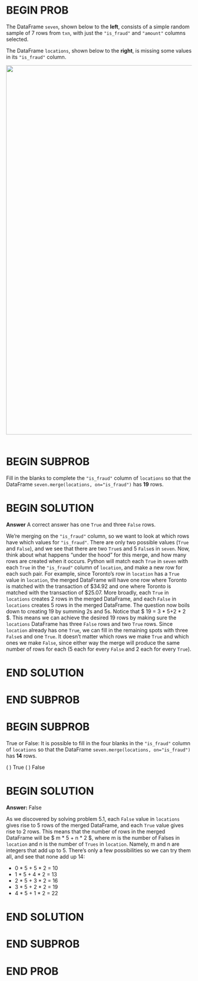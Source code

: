 # BEGIN PROB

The DataFrame `seven`, shown below to the **left**, consists of a simple
random sample of 7 rows from `txn`, with just the `"is_fraud"` and
`"amount"` columns selected.

The DataFrame `locations`, shown below to the **right**, is missing some
values in its `"is_fraud"` column.

<center><img src='../assets/images/fa23-final/final-merge.png' width=1000></center>
<br>

# BEGIN SUBPROB

Fill in the blanks to complete the `"is_fraud"` column of
`locations` so that the DataFrame
`seven.merge(locations, on="is_fraud")` has **19** rows.

# BEGIN SOLUTION
**Answer** A correct answer has one `True` and three `False` rows.

We’re merging on the `"is_fraud"` column, so we want to look at which rows have which values for `"is_fraud"`. There are only two possible values (`True` and `False`), and we see that there are two `True`s and 5 `False`s in `seven`. Now, think about what happens “under the hood” for this merge, and how many rows are created when it occurs. Python will match each `True` in `seven` with each `True` in the `"is_fraud"` column of `location`, and make a new row for each such pair. For example, since Toronto’s row in `location` has a `True` value in `location`, the merged DataFrame will have one row where Toronto is matched with the transaction of $34.92 and one where Toronto is matched with the transaction of $25.07. More broadly, each `True` in `locations` creates 2 rows in the merged DataFrame, and each `False` in `locations` creates 5 rows in the merged DataFrame. The question now boils down to creating 19 by summing 2s and 5s. Notice that $ 19 = 3 * 5+2 * 2 $. This means we can achieve the desired 19 rows by making sure the `locations` DataFrame has three `False` rows and two `True` rows. Since `location` already has one `True`, we can fill in the remaining spots with three `False`s and one `True`. It doesn’t matter which rows we make `True` and which ones we make `False`, since either way the merge will produce the same number of rows for each (5 each for every `False` and 2 each for every `True`).

# END SOLUTION

# END SUBPROB

# BEGIN SUBPROB

True or False: It is possible to fill in the four blanks in the
`"is_fraud"` column of `locations` so that the DataFrame
`seven.merge(locations, on="is_fraud")` has **14** rows.

( ) True 
( ) False

# BEGIN SOLUTION
**Answer:** False

As we discovered by solving problem 5.1, each `False` value in `locations` gives rise to 5 rows of the merged DataFrame, and each `True` value gives rise to 2 rows. This means that the number of rows in the merged DataFrame will be $ m * 5 + n * 2 $, where m is the number of Falses in `location` and n is the number of `Trues` in `location`. Namely, m and n are integers that add up to 5. There’s only a few possibilities so we can try them all, and see that none add up 14:
- 0 * 5 + 5 * 2 = 10 
- 1 * 5 + 4 * 2 = 13 
- 2 * 5 + 3 * 2 = 16
- 3 * 5 + 2 * 2 = 19
- 4 * 5 + 1 * 2 = 22


# END SOLUTION

# END SUBPROB

# END PROB